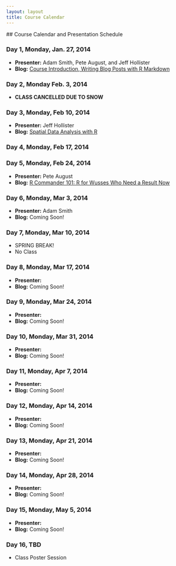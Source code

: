 ```yaml
---
layout: layout
title: Course Calendar
---
```


<section class="content">
## Course Calendar and Presentation Schedule

### Day 1, Monday, Jan. 27, 2014
 - **Presenter:** Adam Smith, Pete August, and Jeff Hollister
 - **Blog:** [Course Introduction, Writing Blog Posts with R Markdown](http://scicomp2014.edc.uri.edu/posts/2014-01-27-Hollister.html)

### Day 2, Monday Feb. 3, 2014
 - **CLASS CANCELLED DUE TO SNOW**

### Day 3, Monday, Feb 10, 2014
 - **Presenter:** Jeff Hollister
 - **Blog:** [Spatial Data Analysis with R](http://scicomp2014.edc.uri.edu/posts/2014-02-04-Hollister.html)

### Day 4, Monday, Feb 17, 2014
 

### Day 5, Monday, Feb 24, 2014
- **Presenter:** Pete August
 - **Blog:**  [R Commander 101: R for Wusses Who Need a Result Now](http://scicomp2014.edc.uri.edu/posts/2014-02-24-August.html)
  
### Day 6, Monday, Mar 3, 2014
 - **Presenter:** Adam Smith
 - **Blog:** Coming Soon!
 
### Day 7, Monday, Mar 10, 2014
 - SPRING BREAK!
 - No Class
 
### Day 8, Monday, Mar 17, 2014
- **Presenter:**
 - **Blog:** Coming Soon!
 
### Day 9, Monday, Mar 24, 2014
 - **Presenter:**
 - **Blog:** Coming Soon!
 
### Day 10, Monday, Mar 31, 2014
 - **Presenter:**
 - **Blog:** Coming Soon!
 
### Day 11, Monday, Apr 7, 2014
 - **Presenter:**
 - **Blog:** Coming Soon!
 
### Day 12, Monday, Apr 14, 2014
 - **Presenter:**
 - **Blog:** Coming Soon!
 
### Day 13, Monday, Apr 21, 2014
 - **Presenter:**
 - **Blog:** Coming Soon!
 
### Day 14, Monday, Apr 28, 2014
 - **Presenter:**
 - **Blog:** Coming Soon!
 
### Day 15, Monday, May 5, 2014
 - **Presenter:**
 - **Blog:** Coming Soon!
 
### Day 16, TBD
 - Class Poster Session
 </section>
